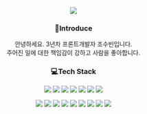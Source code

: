 <div align=center>
  <img src="https://capsule-render.vercel.app/api?type=Waving&color=gradient&height=200&&text=Subnii's%20Github&fontSize=45&fontAlignY=40&animation=scaleIn" />
  <div align=center>
    <h3>🌸Introduce</h3>
    <p>
     안녕하세요. 3년차 프론트개발자 조수빈입니다.<br />
     주어진 일에 대한 책임감이 강하고 사람을 좋아합니다.
    </p>
  </div>
  <div align=center>
    <h3>💻Tech Stack</h3>
    <div>
      <img src="https://img.shields.io/badge/HTML-E34F26?style=flat-square&logo=HTML5&logoColor=white"/>&nbsp;<img src="https://img.shields.io/badge/CSS3-1572B6?style=flat-square&logo=CSS3&logoColor=white"/>&nbsp;<img src="https://img.shields.io/badge/Sass-CC6699?style=flat-square&logo=Sass&logoColor=white"/>&nbsp;<img src="https://img.shields.io/badge/Tailwind CSS-06B6D4?style=flat-square&logo=Tailwind CSS&logoColor=white"/>&nbsp;<img src="https://img.shields.io/badge/Bootstrap-7952B3?style=flat-square&logo=Bootstrap&logoColor=white"/>&nbsp;<img src="https://img.shields.io/badge/JavaScript-F7DF1E?style=flat-square&logo=JavaScript&logoColor=black"/>&nbsp;<img src="https://img.shields.io/badge/TypeScript-3178C6?style=flat-square&logo=TypeScript&logoColor=white"/>
      
<img src="https://img.shields.io/badge/Vue.js-4FC08D?style=flat-square&logo=Vue.js&logoColor=white"/>&nbsp;<img src="https://img.shields.io/badge/React.js-61DAFB?style=flat-square&logo=React&logoColor=black"/>&nbsp;<img src="https://img.shields.io/badge/Git-F05032?style=flat-square&logo=Git&logoColor=white"/>&nbsp;<img src="https://img.shields.io/badge/Jenkins-D24939?style=flat-square&logo=Jenkins&logoColor=white"/>&nbsp;<img src="https://img.shields.io/badge/Firebase-FFCA28?style=flat-square&logo=Firebase&logoColor=black"/>&nbsp;<img src="https://img.shields.io/badge/Postman-FF6C37?style=flat-square&logo=Postman&logoColor=white"/>&nbsp;<img src="https://img.shields.io/badge/Sourcetree-0052CC?style=flat-square&logo=Sourcetree&logoColor=white"/>&nbsp;<img src="https://img.shields.io/badge/Jira-0052CC?style=flat-square&logo=Jira&logoColor=white"/>&nbsp;<img src="https://img.shields.io/badge/Slack-4A154B?style=flat-square&logo=Slack&logoColor=white"/>
    </div>
  </div>
</div>
